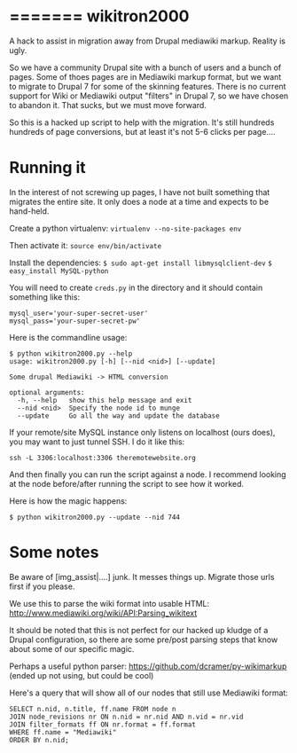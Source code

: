 =======
wikitron2000
============

A hack to assist in migration away from Drupal mediawiki markup.  Reality is ugly.

So we have a community Drupal site with a bunch of users and a bunch of pages. 
Some of thoes pages are in Mediawiki markup format, but we want to migrate to 
Drupal 7 for some of the skinning features.  There is no current support for
Wiki or Mediawiki output "filters" in Drupal 7, so we have chosen to abandon it.
That sucks, but we must move forward.

So this is a hacked up script to help with the migration.  It's still hundreds hundreds of 
page conversions, but at least it's not 5-6 clicks per page....

Running it
==========

In the interest of not screwing up pages, I have not built something that migrates the
entire site.  It only does a node at a time and expects to be hand-held.

Create a python virtualenv:
`virtualenv --no-site-packages env`

Then activate it:
`source env/bin/activate`

Install the dependencies:
`$ sudo apt-get install libmysqlclient-dev`
`$ easy_install MySQL-python`


You will need to create `creds.py` in the directory and it should contain something like this:

```
mysql_user='your-super-secret-user'
mysql_pass='your-super-secret-pw'
```


Here is the commandline usage:

```
$ python wikitron2000.py --help
usage: wikitron2000.py [-h] [--nid <nid>] [--update]

Some drupal Mediawiki -> HTML conversion

optional arguments:
  -h, --help   show this help message and exit
  --nid <nid>  Specify the node id to munge
  --update     Go all the way and update the database
```

If your remote/site MySQL instance only listens on localhost (ours does), you may want to 
just tunnel SSH.  I do it like this:

`ssh -L 3306:localhost:3306 theremotewebsite.org`

And then finally you can run the script against a node.  I recommend looking at the node before/after running
the script to see how it worked.

Here is how the magic happens:

`$ python wikitron2000.py --update --nid 744`


Some notes
==========

Be aware of [img_assist|....] junk.  It messes things up.  Migrate those urls first if you please.

We use this to parse the wiki format into usable HTML:
http://www.mediawiki.org/wiki/API:Parsing_wikitext

It should be noted that this is not perfect for our hacked up kludge of a Drupal
configuration, so there are some pre/post parsing steps that know about 
some of our specific magic.

Perhaps a useful python parser:
https://github.com/dcramer/py-wikimarkup
(ended up not using, but could be cool)

Here's a query that will show all of our nodes that still use Mediawiki format:
```
SELECT n.nid, n.title, ff.name FROM node n 
JOIN node_revisions nr ON n.nid = nr.nid AND n.vid = nr.vid 
JOIN filter_formats ff ON nr.format = ff.format 
WHERE ff.name = "Mediawiki" 
ORDER BY n.nid;
```
